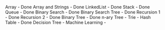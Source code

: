 Array - Done
Array and Strings - Done
LinkedList - Done
Stack - Done
Queue - Done
Binary Search - Done
Binary Search Tree - Done
Recursion 1 - Done
Recursion 2 - Done
Binary Tree - Done
n-ary Tree -
Trie -
Hash Table - Done
Decision Tree -
Machine Learning -
